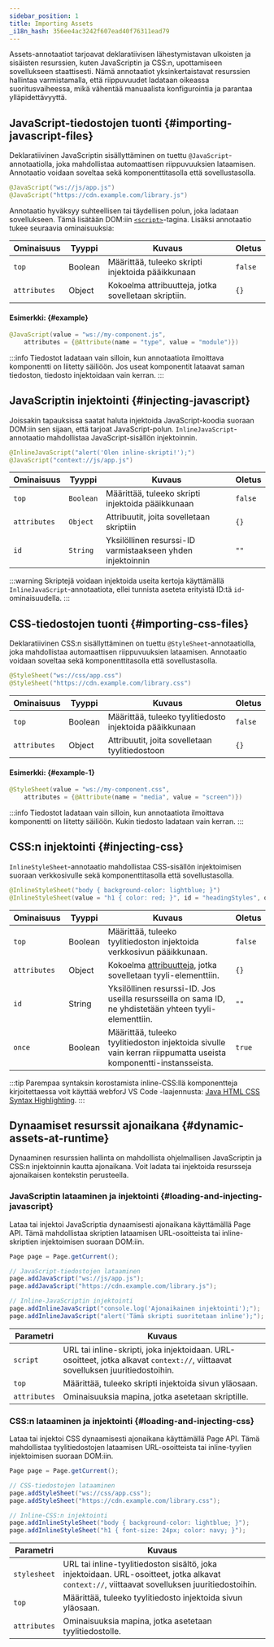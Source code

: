```yaml
---
sidebar_position: 1
title: Importing Assets
_i18n_hash: 356ee4ac3242f607ead40f76311ead79
---
```

Assets-annotaatiot tarjoavat deklaratiivisen lähestymistavan ulkoisten ja sisäisten resurssien, kuten JavaScriptin ja CSS:n, upottamiseen sovellukseen staattisesti. Nämä annotaatiot yksinkertaistavat resurssien hallintaa varmistamalla, että riippuvuudet ladataan oikeassa suoritusvaiheessa, mikä vähentää manuaalista konfigurointia ja parantaa ylläpidettävyyttä.

## JavaScript-tiedostojen tuonti {#importing-javascript-files}

Deklaratiivinen JavaScriptin sisällyttäminen on tuettu `@JavaScript`-annotaatiolla, joka mahdollistaa automaattisen riippuvuuksien lataamisen. Annotaatio voidaan soveltaa sekä komponenttitasolla että sovellustasolla.

```java
@JavaScript("ws://js/app.js")
@JavaScript("https://cdn.example.com/library.js")
```

Annotaatio hyväksyy suhteellisen tai täydellisen polun, joka ladataan sovellukseen. Tämä lisätään DOM:iin [`<script>`](https://developer.mozilla.org/en-US/docs/Web/HTML/Element/script)-tagina. Lisäksi annotaatio tukee seuraavia ominaisuuksia:

| Ominaisuus   | Tyyppi   | Kuvaus                                                                                                                                       | Oletus  |
| ------------ | -------  | --------------------------------------------------------------------------------------------------------------------------------------------| ------- |
| `top`        | Boolean  | Määrittää, tuleeko skripti injektoida pääikkunaan                                                                                         | `false` |
| `attributes` | Object   | Kokoelma <JavadocLink type="foundation" location="com/webforj/annotation/Attribute" code='true'>attribuutteja</JavadocLink>, jotka sovelletaan skriptiin. | `{}`    |

#### Esimerkki: {#example}

```java
@JavaScript(value = "ws://my-component.js",
    attributes = {@Attribute(name = "type", value = "module")})
```

:::info
Tiedostot ladataan vain silloin, kun annotaatiota ilmoittava komponentti on liitetty säiliöön. Jos useat komponentit lataavat saman tiedoston, tiedosto injektoidaan vain kerran.
:::

## JavaScriptin injektointi {#injecting-javascript}

Joissakin tapauksissa saatat haluta injektoida JavaScript-koodia suoraan DOM:iin sen sijaan, että tarjoat JavaScript-polun. `InlineJavaScript`-annotaatio mahdollistaa JavaScript-sisällön injektoinnin.

```java
@InlineJavaScript("alert('Olen inline-skripti!');")
@JavaScript("context://js/app.js")
```

| Ominaisuus   | Tyyppi    | Kuvaus                                                               | Oletus  |
| ------------ | -------   | ---------------------------------------------------------------------| ------- |
| `top`        | `Boolean` | Määrittää, tuleeko skripti injektoida pääikkunaan                   | `false` |
| `attributes` | `Object`  | Attribuutit, joita sovelletaan skriptiin                             | `{}`    |
| `id`         | `String`  | Yksilöllinen resurssi-ID varmistaakseen yhden injektoinnin           | `""`    |

:::warning
Skriptejä voidaan injektoida useita kertoja käyttämällä `InlineJavaScript`-annotaatiota, ellei tunnista aseteta erityistä ID:tä `id`-ominaisuudella.
:::

## CSS-tiedostojen tuonti {#importing-css-files}

Deklaratiivinen CSS:n sisällyttäminen on tuettu `@StyleSheet`-annotaatiolla, joka mahdollistaa automaattisen riippuvuuksien lataamisen. Annotaatio voidaan soveltaa sekä komponenttitasolla että sovellustasolla.

```java
@StyleSheet("ws://css/app.css")
@StyleSheet("https://cdn.example.com/library.css")
```

| Ominaisuus   | Tyyppi   | Kuvaus                                                                   | Oletus  |
| ------------ | -------  | -------------------------------------------------------------------------| ------- |
| `top`        | Boolean  | Määrittää, tuleeko tyylitiedosto injektoida pääikkunaan                 | `false` |
| `attributes` | Object   | Attribuutit, joita sovelletaan tyylitiedostoon                          | `{}`    |

#### Esimerkki: {#example-1}

```java
@StyleSheet(value = "ws://my-component.css",
    attributes = {@Attribute(name = "media", value = "screen")})
```

:::info
Tiedostot ladataan vain silloin, kun annotaatiota ilmoittava komponentti on liitetty säiliöön. Kukin tiedosto ladataan vain kerran.
:::

## CSS:n injektointi {#injecting-css}

`InlineStyleSheet`-annotaatio mahdollistaa CSS-sisällön injektoimisen suoraan verkkosivulle sekä komponenttitasolla että sovellustasolla.

```java
@InlineStyleSheet("body { background-color: lightblue; }")
@InlineStyleSheet(value = "h1 { color: red; }", id = "headingStyles", once = true)
```

| Ominaisuus   | Tyyppi   | Kuvaus                                                                                                               | Oletus  |
| ------------ | -------  | -------------------------------------------------------------------------------------------------------------------| ------- |
| `top`        | Boolean  | Määrittää, tuleeko tyylitiedoston injektoida verkkosivun pääikkunaan.                                             | `false` |
| `attributes` | Object   | Kokoelma [attribuutteja](https://developer.mozilla.org/en-US/docs/Web/HTML/Element/style), jotka sovelletaan tyyli-elementtiin. | `{}`    |
| `id`         | String   | Yksilöllinen resurssi-ID. Jos useilla resursseilla on sama ID, ne yhdistetään yhteen tyyli-elementtiin.             | `""`    |
| `once`       | Boolean  | Määrittää, tuleeko tyylitiedoston injektoida sivulle vain kerran riippumatta useista komponentti-instansseista.   | `true`  |

:::tip 
Parempaa syntaksin korostamista inline-CSS:llä komponentteja kirjoitettaessa voit käyttää webforJ VS Code -laajennusta: [Java HTML CSS Syntax Highlighting](https://marketplace.visualstudio.com/items?itemName=BEU.vscode-java-html).
:::

## Dynaamiset resurssit ajonaikana {#dynamic-assets-at-runtime}

Dynaaminen resurssien hallinta on mahdollista ohjelmallisen JavaScriptin ja CSS:n injektoinnin kautta ajonaikana. Voit ladata tai injektoida resursseja ajonaikaisen kontekstin perusteella.

### JavaScriptin lataaminen ja injektointi {#loading-and-injecting-javascript}

Lataa tai injektoi JavaScriptia dynaamisesti ajonaikana käyttämällä <JavadocLink type="foundation" location="com/webforj/Page" code='true'>Page API</JavadocLink>. Tämä mahdollistaa skriptien lataamisen URL-osoitteista tai inline-skriptien injektoimisen suoraan DOM:iin.

```java
Page page = Page.getCurrent();

// JavaScript-tiedostojen lataaminen
page.addJavaScript("ws://js/app.js");
page.addJavaScript("https://cdn.example.com/library.js");

// Inline-JavaScriptin injektointi
page.addInlineJavaScript("console.log('Ajonaikainen injektointi');");
page.addInlineJavaScript("alert('Tämä skripti suoritetaan inline');");
```

| Parametri    | Kuvaus                                                                                                             |
| ------------ | ----------------------------------------------------------------------------------------------------------------- |
| `script`     | URL tai inline-skripti, joka injektoidaan. URL-osoitteet, jotka alkavat `context://`, viittaavat sovelluksen juuritiedostoihin. |
| `top`        | Määrittää, tuleeko skripti injektoida sivun yläosaan.                                                             |
| `attributes` | Ominaisuuksia mapina, jotka asetetaan skriptille.                                                                  |

### CSS:n lataaminen ja injektointi {#loading-and-injecting-css}

Lataa tai injektoi CSS dynaamisesti ajonaikana käyttämällä <JavadocLink type="foundation" location="com/webforj/Page" code='true'>Page API</JavadocLink>. Tämä mahdollistaa tyylitiedostojen lataamisen URL-osoitteista tai inline-tyylien injektoimisen suoraan DOM:iin.

```java
Page page = Page.getCurrent();

// CSS-tiedostojen lataaminen
page.addStyleSheet("ws://css/app.css");
page.addStyleSheet("https://cdn.example.com/library.css");

// Inline-CSS:n injektointi
page.addInlineStyleSheet("body { background-color: lightblue; }");
page.addInlineStyleSheet("h1 { font-size: 24px; color: navy; }");
```

| Parametri    | Kuvaus                                                                                                                 |
| ------------ | ----------------------------------------------------------------------------------------------------------------------- |
| `stylesheet` | URL tai inline-tyylitiedoston sisältö, joka injektoidaan. URL-osoitteet, jotka alkavat `context://`, viittaavat sovelluksen juuritiedostoihin. |
| `top`        | Määrittää, tuleeko tyylitiedosto injektoida sivun yläosaan.                                                          |
| `attributes` | Ominaisuuksia mapina, jotka asetetaan tyylitiedostolle.                                                                |

